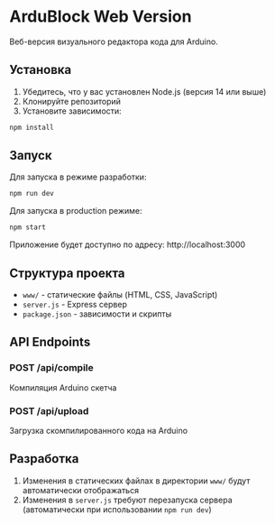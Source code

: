 # ArduBlock Web Version

Веб-версия визуального редактора кода для Arduino.

## Установка

1. Убедитесь, что у вас установлен Node.js (версия 14 или выше)
2. Клонируйте репозиторий
3. Установите зависимости:
```bash
npm install
```

## Запуск

Для запуска в режиме разработки:
```bash
npm run dev
```

Для запуска в production режиме:
```bash
npm start
```

Приложение будет доступно по адресу: http://localhost:3000

## Структура проекта

- `www/` - статические файлы (HTML, CSS, JavaScript)
- `server.js` - Express сервер
- `package.json` - зависимости и скрипты

## API Endpoints

### POST /api/compile
Компиляция Arduino скетча

### POST /api/upload
Загрузка скомпилированного кода на Arduino

## Разработка

1. Изменения в статических файлах в директории `www/` будут автоматически отображаться
2. Изменения в `server.js` требуют перезапуска сервера (автоматически при использовании `npm run dev`) 